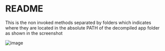 # README

This is the non invoked methods separated by folders which indicates where they are located in the absolute PATH of the decompiled app folder 
as shown in the screenshot

![image](https://user-images.githubusercontent.com/9632716/70537622-0d788000-1b61-11ea-8e37-1f265b0f01e4.png)
